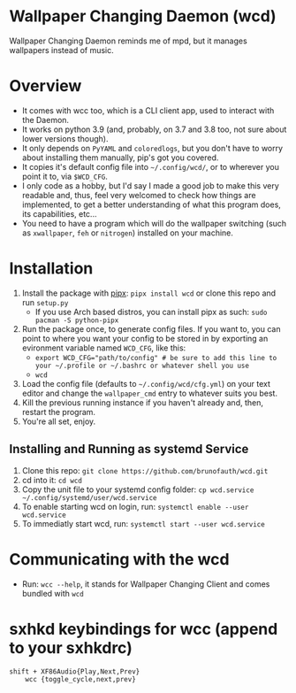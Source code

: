 # Wallpaper Changing Daemon (wcd)
Wallpaper Changing Daemon reminds me of mpd, but it manages wallpapers instead of music.

# Overview
* It comes with wcc too, which is a CLI client app, used to interact with the Daemon.
* It works on python 3.9 (and, probably, on 3.7 and 3.8 too, not sure about lower versions though).
* It only depends on `PyYAML` and `coloredlogs`, but you don't have to worry about installing them manually, pip's got you covered.
* It copies it's default config file into `~/.config/wcd/`, or to wherever you point it to, via `$WCD_CFG`.
* I only code as a hobby, but I'd say I made a good job to make this very readable and, thus, feel very welcomed to check how things are implemented, to get a better understanding of what this program does, its capabilities, etc...
* You need to have a program which will do the wallpaper switching (such as `xwallpaper`, `feh` or `nitrogen`) installed on your machine.

# Installation
1. Install the package with [pipx](https://github.com/pypa/pipx): `pipx install wcd` or clone this repo and run `setup.py`
    * If you use Arch based distros, you can install pipx as such: `sudo pacman -S python-pipx`
2. Run the package once, to generate config files. If you want to, you can point to where you want your config to be stored in by exporting an evironment variable named `WCD_CFG`, like this:
    * `export WCD_CFG="path/to/config" # be sure to add this line to your ~/.profile or ~/.bashrc or whatever shell you use`
    * `wcd`
3. Load the config file (defaults to `~/.config/wcd/cfg.yml`) on your text editor and change the `wallpaper_cmd` entry to whatever suits you best.
4. Kill the previous running instance if you haven't already and, then, restart the program.
5. You're all set, enjoy.

## Installing and Running as systemd Service
1. Clone this repo: `git clone https://github.com/brunofauth/wcd.git`
2. cd into it: `cd wcd`
3. Copy the unit file to your systemd config folder: `cp wcd.service ~/.config/systemd/user/wcd.service`
4. To enable starting wcd on login, run: `systemctl enable --user wcd.service`
5. To immediatly start wcd, run: `systemctl start --user wcd.service`

# Communicating with the wcd
* Run: `wcc --help`, it stands for Wallpaper Changing Client and comes bundled with `wcd`

# sxhkd keybindings for wcc (append to your sxhkdrc)
    shift + XF86Audio{Play,Next,Prev}
        wcc {toggle_cycle,next,prev}

